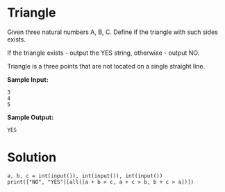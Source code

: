 # Triangle

Given three natural numbers A, B, C. Define if the triangle with such sides exists.

If the triangle exists - output the YES string, otherwise - output NO.

Triangle is a three points that are not located on a single straight line.

**Sample Input:**
```
3
4
5
```
**Sample Output:**
```
YES
```

# Solution
```
a, b, c = int(input()), int(input()), int(input())
print(["NO", "YES"][all([a + b > c, a + c > b, b + c > a])])
```